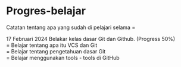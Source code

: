 # Progres-belajar
Catatan tentang apa yang sudah di pelajari selama =

17 Februari  2024
Belakar kelas dasar Git dan Github. (Progress 50%)  
= Belajar tentang apa itu VCS dan Git  
= Belajar tentang pengetahuan dasar Git  
= Belajar menggunakan tools - tools di GitHub  
